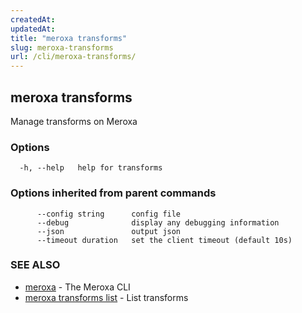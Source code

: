 ```yaml
---
createdAt: 
updatedAt: 
title: "meroxa transforms"
slug: meroxa-transforms
url: /cli/meroxa-transforms/
---
```

## meroxa transforms

Manage transforms on Meroxa

### Options

```
  -h, --help   help for transforms
```

### Options inherited from parent commands

```
      --config string      config file
      --debug              display any debugging information
      --json               output json
      --timeout duration   set the client timeout (default 10s)
```

### SEE ALSO

* [meroxa](/cli/meroxa/)	 - The Meroxa CLI
* [meroxa transforms list](/cli/meroxa-transforms-list/)	 - List transforms

